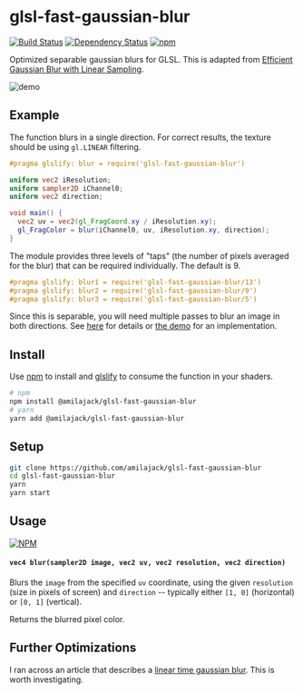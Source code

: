 glsl-fast-gaussian-blur
=======================

[![Build Status](https://travis-ci.org/amilajack/glsl-fast-gaussian-blur.svg?branch=master)](https://travis-ci.org/amilajack/glsl-fast-gaussian-blur)
[![Dependency Status](https://img.shields.io/david/dev/amilajack/glsl-fast-gaussian-blur.svg)](https://david-dm.org/amilajack/glsl-fast-gaussian-blur)
[![npm](https://img.shields.io/npm/dm/@amilajack/glsl-fast-gaussian-blur.svg)](https://npm-stat.com/charts.html?package=@amilajack/glsl-fast-gaussian-blur)

Optimized separable gaussian blurs for GLSL. This is adapted from [Efficient Gaussian Blur with Linear Sampling](http://rastergrid.com/blog/2010/09/efficient-gaussian-blur-with-linear-sampling/).

![demo](./img/demo.gif)

## Example

The function blurs in a single direction. For correct results, the texture should be using `gl.LINEAR` filtering.

```glsl
#pragma glslify: blur = require('glsl-fast-gaussian-blur')

uniform vec2 iResolution;
uniform sampler2D iChannel0;
uniform vec2 direction;

void main() {
  vec2 uv = vec2(gl_FragCoord.xy / iResolution.xy);
  gl_FragColor = blur(iChannel0, uv, iResolution.xy, direction);
}
```

The module provides three levels of "taps" (the number of pixels averaged for the blur) that can be required individually. The default is 9.

```glsl
#pragma glslify: blur1 = require('glsl-fast-gaussian-blur/13')
#pragma glslify: blur2 = require('glsl-fast-gaussian-blur/9')
#pragma glslify: blur3 = require('glsl-fast-gaussian-blur/5')
```

Since this is separable, you will need multiple passes to blur an image in both directions. See [here](https://github.com/mattdesl/lwjgl-basics/wiki/ShaderLesson5) for details or [the demo](./demo/index.js) for an implementation.

## Install

Use [npm](https://www.npmjs.com/) to install and [glslify](https://github.com/stackgl/glslify) to consume the function in your shaders.

```sh
# npm
npm install @amilajack/glsl-fast-gaussian-blur
# yarn
yarn add @amilajack/glsl-fast-gaussian-blur
```

## Setup
```bash
git clone https://github.com/amilajack/glsl-fast-gaussian-blur
cd glsl-fast-gaussian-blur
yarn
yarn start
```

## Usage

[![NPM](https://nodei.co/npm/glsl-fast-gaussian-blur.png)](https://www.npmjs.com/package/glsl-fast-gaussian-blur)

#### `vec4 blur(sampler2D image, vec2 uv, vec2 resolution, vec2 direction)`

Blurs the `image` from the specified `uv` coordinate, using the given `resolution` (size in pixels of screen) and `direction` -- typically either `[1, 0]` (horizontal) or `[0, 1]` (vertical).

Returns the blurred pixel color.

## Further Optimizations

I ran across an article that describes a [linear time gaussian blur](http://blog.ivank.net/fastest-gaussian-blur.html). This is worth investigating.
